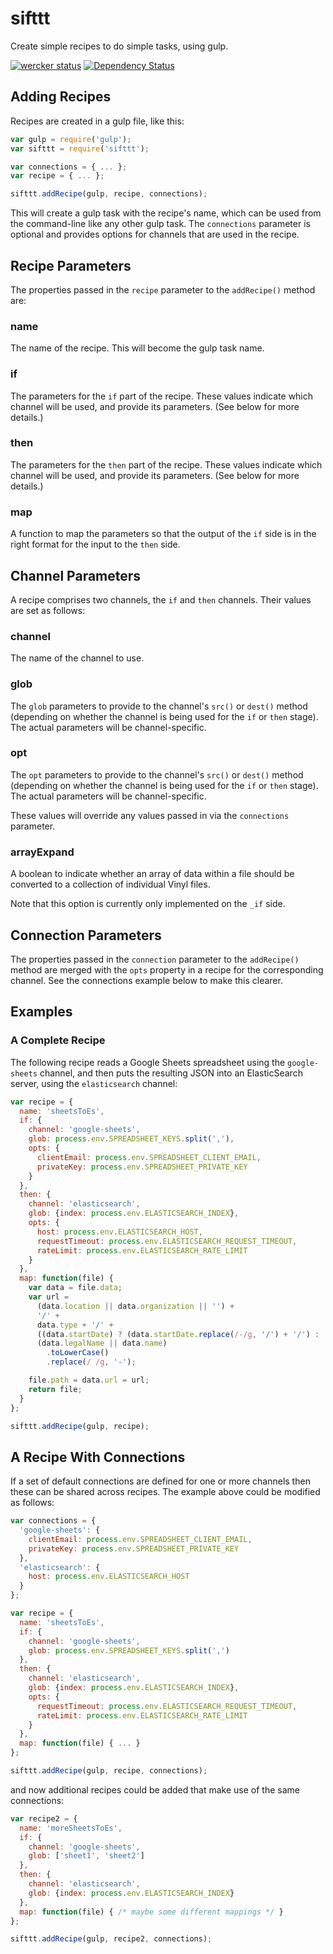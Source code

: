 # sifttt

Create simple recipes to do simple tasks, using gulp.

[![wercker status](https://app.wercker.com/status/b2afe59d6098b006d563f82f2b42fd78/s/master "wercker status")](https://app.wercker.com/project/bykey/b2afe59d6098b006d563f82f2b42fd78) [![Dependency Status](https://david-dm.org/markbirbeck/sifttt.svg)](https://david-dm.org/markbirbeck/sifttt)

## Adding Recipes

Recipes are created in a gulp file, like this:

```javascript
var gulp = require('gulp');
var sifttt = require('sifttt');

var connections = { ... };
var recipe = { ... };

sifttt.addRecipe(gulp, recipe, connections);
```

This will create a gulp task with the recipe's name, which can be used from the command-line like any other gulp task. The `connections` parameter is optional and provides options for channels that are used in the recipe.

## Recipe Parameters

The properties passed in the `recipe` parameter to the `addRecipe()` method are:

### name

The name of the recipe. This will become the gulp task name.

### if

The parameters for the `if` part of the recipe. These values indicate which channel will be used, and provide its parameters. (See below for more details.)

### then

The parameters for the `then` part of the recipe. These values indicate which channel will be used, and provide its parameters. (See below for more details.)

### map

A function to map the parameters so that the output of the `if` side is in the right format for the input to the `then` side.

## Channel Parameters

A recipe comprises two channels, the `if` and `then` channels. Their values are set as follows:

### channel

The name of the channel to use.

### glob

The `glob` parameters to provide to the channel's `src()` or `dest()` method (depending on whether the channel is being used for the `if` or `then` stage). The actual parameters will be channel-specific.

### opt

The `opt` parameters to provide to the channel's `src()` or `dest()` method (depending on whether the channel is being used for the `if` or `then` stage). The actual parameters will be channel-specific.

These values will override any values passed in via the `connections` parameter.

### arrayExpand

A boolean to indicate whether an array of data within a file should be converted to a collection of individual Vinyl files.

Note that this option is currently only implemented on the `_if` side.

## Connection Parameters

The properties passed in the `connection` parameter to the `addRecipe()` method are merged with the `opts` property in a recipe for the corresponding channel. See the connections example below to make this clearer.

## Examples

### A Complete Recipe

The following recipe reads a Google Sheets spreadsheet using the `google-sheets` channel, and then puts the resulting JSON into an ElasticSearch server, using the `elasticsearch` channel:

```javascript
var recipe = {
  name: 'sheetsToEs',
  if: {
    channel: 'google-sheets',
    glob: process.env.SPREADSHEET_KEYS.split(','),
    opts: {
      clientEmail: process.env.SPREADSHEET_CLIENT_EMAIL,
      privateKey: process.env.SPREADSHEET_PRIVATE_KEY
    }
  },
  then: {
    channel: 'elasticsearch',
    glob: {index: process.env.ELASTICSEARCH_INDEX},
    opts: {
      host: process.env.ELASTICSEARCH_HOST,
      requestTimeout: process.env.ELASTICSEARCH_REQUEST_TIMEOUT,
      rateLimit: process.env.ELASTICSEARCH_RATE_LIMIT
    }
  },
  map: function(file) {
    var data = file.data;
    var url =
      (data.location || data.organization || '') +
      '/' +
      data.type + '/' +
      ((data.startDate) ? (data.startDate.replace(/-/g, '/') + '/') : '') +
      (data.legalName || data.name)
        .toLowerCase()
        .replace(/ /g, '-');

    file.path = data.url = url;
    return file;
  }
};

sifttt.addRecipe(gulp, recipe);
```

## A Recipe With Connections

If a set of default connections are defined for one or more channels then these can be shared across recipes. The example above could be modified as follows:

```javascript
var connections = {
  'google-sheets': {
    clientEmail: process.env.SPREADSHEET_CLIENT_EMAIL,
    privateKey: process.env.SPREADSHEET_PRIVATE_KEY
  },
  'elasticsearch': {
    host: process.env.ELASTICSEARCH_HOST
  }
};

var recipe = {
  name: 'sheetsToEs',
  if: {
    channel: 'google-sheets',
    glob: process.env.SPREADSHEET_KEYS.split(',')
  },
  then: {
    channel: 'elasticsearch',
    glob: {index: process.env.ELASTICSEARCH_INDEX},
    opts: {
      requestTimeout: process.env.ELASTICSEARCH_REQUEST_TIMEOUT,
      rateLimit: process.env.ELASTICSEARCH_RATE_LIMIT
    }
  },
  map: function(file) { ... }
};

sifttt.addRecipe(gulp, recipe, connections);
```

and now additional recipes could be added that make use of the same connections:

```javascript
var recipe2 = {
  name: 'moreSheetsToEs',
  if: {
    channel: 'google-sheets',
    glob: ['sheet1', 'sheet2']
  },
  then: {
    channel: 'elasticsearch',
    glob: {index: process.env.ELASTICSEARCH_INDEX}
  },
  map: function(file) { /* maybe some different mappings */ }
};

sifttt.addRecipe(gulp, recipe2, connections);
```
